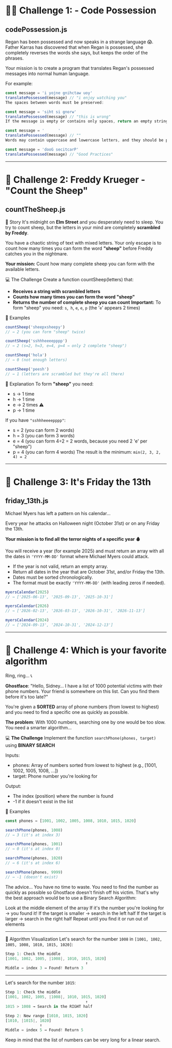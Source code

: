 # 🧟‍♂️ Challenge 1: - Code Possession

## codePossession.js

Regan has been possessed and now speaks in a strange language 😱. Father Karras has discovered that when Regan is possessed, she completely reverses the words she says, but keeps the order of the phrases.

Your mission is to create a program that translates Regan's possessed messages into normal human language.

For example:

```js
const message = 'i yojne gnihctaw uoy'
translatePossessed(message) // "i enjoy watching you"
The spaces between words must be preserved:
```

```js
const message = 'siht si gnorw'
translatePossessed(message) // "this is wrong"
If the message is empty or contains only spaces, return an empty string:
```

```js
const message = '      '
translatePossessed(message) // ""
Words may contain uppercase and lowercase letters, and they should be preserved:
```

```js
const message = 'dooG secitcarP'
translatePossessed(message) // "Good Practices"
```

---

# 🐑 Challenge 2: Freddy Krueger - "Count the Sheep"

## countTheSheep.js

📖 Story
It's midnight on **Elm Street** and you desperately need to sleep. You try to count sheep, but the letters in your mind are completely **scrambled by Freddy**.

You have a chaotic string of text with mixed letters. Your only escape is to count how many times you can form the word **"sheep"** before Freddy catches you in the nightmare.

**Your mission:** Count how many complete sheep you can form with the available letters.

💻 The Challenge
Create a function countSheep(letters) that:

- **Receives a string with scrambled letters**
- **Counts how many times you can form the word "sheep"**
- **Returns the number of complete sheep you can count**
**Important:** To form "sheep" you need: `s`,` h`, `e`, `e`, `p` (the '`e`' appears 2 times)

📝 Examples

```js
countSheep('sheepxsheepy')
// → 2 (you can form "sheep" twice)

countSheep('sshhheeeepppp')
// → 2 (s=2, h=3, e=4, p=4 → only 2 complete "sheep")

countSheep('hola')
// → 0 (not enough letters)

countSheep('peesh')
// → 1 (letters are scrambled but they're all there)
```

🧠 Explanation
To form **"sheep"** you need:

- s → 1 time
- h → 1 time
- e → 2 times ⚠️
- p → 1 time

If you have `"sshhheeeepppp"`:

- s = 2 (you can form 2 words)
- h = 3 (you can form 3 words)
- e = 4 (you can form 4÷2 = 2 words, because you need 2 'e' per "sheep")
- p = 4 (you can form 4 words)
The result is the minimum: `min(2, 3, 2, 4) = 2`

---

# 🐑 Challenge 3: It's Friday the 13th

## friday_13th.js

Michael Myers has left a pattern on his calendar…

Every year he attacks on Halloween night (October 31st) or on any Friday the 13th.

**Your mission is to find all the terror nights of a specific year 🩸**

You will receive a year (for example 2025) and must return an array with all the dates in `'YYYY-MM-DD'` format where Michael Myers could attack.

- If the year is not valid, return an empty array.
- Return all dates in the year that are October 31st, and/or Friday the 13th.
- Dates must be sorted chronologically.
- The format must be exactly `'YYYY-MM-DD'` (with leading zeros if needed).

```js
myersCalendar(2025)
// → ['2025-06-13', '2025-09-13', '2025-10-31']

myersCalendar(2026)
// → ['2026-02-13', '2026-03-13', '2026-10-31', '2026-11-13']

myersCalendar(2024)
// → ['2024-09-13', '2024-10-31', '2024-12-13']
```

---

# 🔪 Challenge 4: Which is your favorite algorithm

Ring, ring… 📞

**Ghostface**: "Hello, Sidney… I have a list of 1000 potential victims with their phone numbers. Your friend is somewhere on this list. Can you find them before it's too late?"

You're given a **SORTED** array of phone numbers (from lowest to highest) and you need to find a specific one as quickly as possible.

**The problem**: With 1000 numbers, searching one by one would be too slow. You need a smarter algorithm…

💻 **The Challenge**
Implement the function `searchPhone(phones, target)` using **BINARY SEARCH**

Inputs:

- phones: Array of numbers sorted from lowest to highest (e.g., [1001, 1002, 1005, 1008, ...])
- target: Phone number you're looking for

Output:

- The index (position) where the number is found
- -1 if it doesn't exist in the list

📝 Examples
```js
const phones = [1001, 1002, 1005, 1008, 1010, 1015, 1020]

searchPhone(phones, 1008)
// → 3 (it's at index 3)

searchPhone(phones, 1001)
// → 0 (it's at index 0)

searchPhone(phones, 1020)
// → 6 (it's at index 6)

searchPhone(phones, 9999)
// → -1 (doesn't exist)
```

The advice…
You have no time to waste. You need to find the number as quickly as possible so Ghostface doesn't finish off his victim. That's why the best approach would be to use a Binary Search Algorithm:

Look at the middle element of the array
If it's the number you're looking for → you found it!
If the target is smaller → search in the left half
If the target is larger → search in the right half
Repeat until you find it or run out of elements

---

🧠 Algorithm Visualization
Let's search for the number `1008` in `[1001, 1002, 1005, 1008, 1010, 1015, 1020]`:

```js
Step 1: Check the middle
[1001, 1002, 1005, |1008|, 1010, 1015, 1020]
                                   ↑
Middle = index 3 → Found! Return 3
``` 

---

Let's search for the number `1015`:

```js
Step 1: Check the middle
[1001, 1002, 1005, |1008|, 1010, 1015, 1020]
                                   ↑
1015 > 1008 → Search in the RIGHT half

Step 2: New range [1010, 1015, 1020]
[1010, |1015|, 1020]
               ↑
Middle = index 5 → Found! Return 5
```

Keep in mind that the list of numbers can be very long for a linear search.